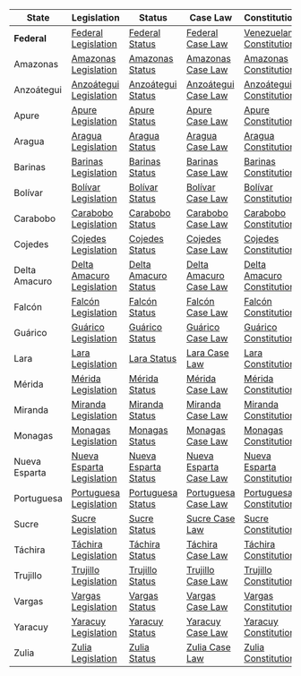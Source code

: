 | State | Legislation | Status | Case Law | Constitution |
|-------|-------------|--------|----------|--------------|
| **Federal** | [Federal Legislation](http://www.leyesvenezuela.com) | [Federal Status](https://statusvenezuela.com) | [Federal Case Law](http://www.tsj.gob.ve) | [Venezuelan Constitution](http://www.cne.gob.ve/web/normativa_electoral/constitucion/indice.php)|
| Amazonas | [Amazonas Legislation](http://www.leyesamazonas.com) | [Amazonas Status](http://www.statusamazonas.com) | [Amazonas Case Law](http://www.tsjamazonas.gov.ve) | [Amazonas Constitution](http://www.constitucionamazonas.com) |
| Anzoátegui | [Anzoátegui Legislation](http://www.leyesanzoategui.com) | [Anzoátegui Status](http://www.statusanzoategui.com) | [Anzoátegui Case Law](http://www.tsjanzoategui.gob.ve) | [Anzoátegui Constitution](http://www.constitucionanzoategui.com) |
| Apure | [Apure Legislation](http://www.leyesapure.com) | [Apure Status](http://www.statusapure.com) | [Apure Case Law](http://www.tsjapure.gob.ve) | [Apure Constitution](http://www.constitucionapure.com) |
| Aragua | [Aragua Legislation](http://www.leyesaragua.com) | [Aragua Status](http://www.statusaragua.com) | [Aragua Case Law](http://www.tsjaragua.gob.ve) | [Aragua Constitution](http://www.constitucionaragua.com) |
| Barinas | [Barinas Legislation](http://www.leyesbarinas.com) | [Barinas Status](http://www.statusbarinas.com) | [Barinas Case Law](http://www.tsjbarinas.gob.ve) | [Barinas Constitution](http://www.constitucionbarinas.com) |
| Bolívar | [Bolívar Legislation](http://www.leyesbolivar.com) | [Bolívar Status](http://www.statusbolivar.com) | [Bolívar Case Law](http://www.tsjbolivar.gob.ve) | [Bolívar Constitution](http://www.constitucionbolivar.com) |
| Carabobo | [Carabobo Legislation](http://www.leyescarabobo.com) | [Carabobo Status](http://www.statuscarabobo.com) | [Carabobo Case Law](http://www.tsjcarabobo.gob.ve) | [Carabobo Constitution](http://www.constitucioncarabobo.com) |
| Cojedes | [Cojedes Legislation](http://www.leyescojedes.com) | [Cojedes Status](http://www.statuscojedes.com) | [Cojedes Case Law](http://www.tsjcojedes.gob.ve) | [Cojedes Constitution](http://www.constitucioncojedes.com) |
| Delta Amacuro | [Delta Amacuro Legislation](http://www.leyedeltaamacuro.com) | [Delta Amacuro Status](http://www.statusdeltaamacuro.com) | [Delta Amacuro Case Law](http://www.tsjdeltaamacuro.gob.ve) | [Delta Amacuro Constitution](http://www.constituciondeltaamacuro.com) |
| Falcón | [Falcón Legislation](http://www.leyesfalcon.com) | [Falcón Status](http://www.statusfalcon.com) | [Falcón Case Law](http://www.tsjfalcon.gob.ve) | [Falcón Constitution](http://www.constitucionfalcon.com) |
| Guárico | [Guárico Legislation](http://www.leyesguarico.com) | [Guárico Status](http://www.statusguarico.com) | [Guárico Case Law](http://www.tsjguarico.gob.ve) | [Guárico Constitution](http://www.constitucionguarico.com) |
| Lara | [Lara Legislation](http://www.leyeslara.com) | [Lara Status](http://www.statuslara.com) | [Lara Case Law](http://www.tsjlara.gob.ve) | [Lara Constitution](http://www.constitucionlara.com) |
| Mérida | [Mérida Legislation](http://www.leyesmerida.com) | [Mérida Status](http://www.statusmerida.com) | [Mérida Case Law](http://www.tsjmerida.gob.ve) | [Mérida Constitution](http://www.constitucionmerida.com) |
| Miranda | [Miranda Legislation](http://www.leyesmiranda.com) | [Miranda Status](http://www.statusmiranda.com) | [Miranda Case Law](http://www.tsjmiranda.gob.ve) | [Miranda Constitution](http://www.constitucionmiranda.com) |
| Monagas | [Monagas Legislation](http://www.leyesmonagas.com) | [Monagas Status](http://www.statusmonagas.com) | [Monagas Case Law](http://www.tsjmonagas.gob.ve) | [Monagas Constitution](http://www.constitucionmonagas.com) |
| Nueva Esparta | [Nueva Esparta Legislation](http://www.leyesnuevaesparta.com) | [Nueva Esparta Status](http://www.statusnuevaesparta.com) | [Nueva Esparta Case Law](http://www.tsjnuevaesparta.gob.ve) | [Nueva Esparta Constitution](http://www.constitucionnuevaesparta.com) |
| Portuguesa | [Portuguesa Legislation](http://www.leyesportuguesa.com) | [Portuguesa Status](http://www.statusportuguesa.com) | [Portuguesa Case Law](http://www.tsjportuguesa.gob.ve) | [Portuguesa Constitution](http://www.constitucionportuguesa.com) |
| Sucre | [Sucre Legislation](http://www.leyessucre.com) | [Sucre Status](http://www.statussucre.com) | [Sucre Case Law](http://www.tsjsucre.gob.ve) | [Sucre Constitution](http://www.constitucionsucre.com) |
| Táchira | [Táchira Legislation](http://www.leyestachira.com) | [Táchira Status](http://www.statustachira.com) | [Táchira Case Law](http://www.tsjtachira.gob.ve) | [Táchira Constitution](http://www.constituciontachira.com) |
| Trujillo | [Trujillo Legislation](http://www.leyestrujillo.com) | [Trujillo Status](http://www.statustrujillo.com) | [Trujillo Case Law](http://www.tsjtrujillo.gob.ve) | [Trujillo Constitution](http://www.constituciontrujillo.com) |
| Vargas | [Vargas Legislation](http://www.leyesvargas.com) | [Vargas Status](http://www.statusvargas.com) | [Vargas Case Law](http://www.tsjvargas.gob.ve) | [Vargas Constitution](http://www.constitucionvargas.com) |
| Yaracuy | [Yaracuy Legislation](http://www.leyesyaracuy.com) | [Yaracuy Status](http://www.statusyaracuy.com) | [Yaracuy Case Law](http://www.tsjyaracuy.gob.ve) | [Yaracuy Constitution](http://www.constitucionyaracuy.com) |
| Zulia | [Zulia Legislation](http://www.leyeszulia.com) | [Zulia Status](http://www.statuszulia.com) | [Zulia Case Law](http://www.tsjzulia.gob.ve) | [Zulia Constitution](http://www.constitucionzulia.com) |
